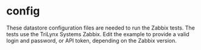 # config #

These datastore configuration files are needed to run the Zabbix tests.
The tests use the TriLynx Systems Zabbix.
Edit the example to provide a valid login and password, or API token,
depending on the Zabbix version.
